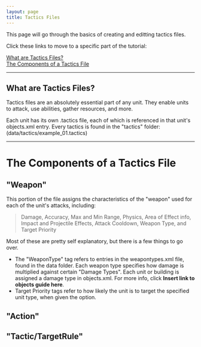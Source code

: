 ```yaml
---
layout: page
title: Tactics Files
---
```


This page will go through the basics of creating and editting tactics files. 

Click these links to move to a specific part of the tutorial:

[What are Tactics Files?](#WhatareTactics) <br>[The Components of a Tactics File](#ComponentsofTactics)

***

<a name="WhatareTactics"></a>
## What are Tactics Files?

Tactics files are an absolutely essential part of any unit. They enable units to attack, use abilities, gather resources, and more. 

Each unit has its own .tactics file, each of which is referenced in that unit's objects.xml entry. Every tactics is found in the "tactics" folder: 
  (data/tactics/example_01.tactics)


***

<a name="ComponentsofTactics"></a>
# The Components of a Tactics File
## "Weapon"
This portion of the file assigns the characteristics of the "weapon" used for each of the unit's attacks, including:

  > Damage, Accuracy, Max and Min Range, Physics, Area of Effect info, Impact and Projectile Effects, Attack Cooldown, Weapon Type, and Target Priority
  
Most of these are pretty self explanatory, but there is a few things to go over. 
  * The "WeaponType" tag  refers to entries in the weapontypes.xml file, found in the data folder. Each weapon type specifies how damage is multiplied against certain "Damage Types". Each unit or building is assigned a damage type in objects.xml. For more info, click **Insert link to objects guide here**.
  * Target Priority tags refer to how likely the unit is to target the specified unit type, when given the option. 

## "Action"


## "Tactic/TargetRule"

